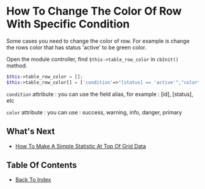 # How To Change The Color Of Row With Specific Condition

Some cases you need to change the color of row. For example is change the rows color that has status 'active' to be green color.

Open the module controller, find `$this->table_row_color` in `cbInit()` method.

```php
$this->table_row_color = [];
$this->table_row_color[] = ['condition'=>"[status] == 'active'","color"=>"success"];
```
`condition` attribute : you can use the field alias, for example : [id], [status], etc

`color` attribute : you can use : success, warning, info, danger, primary

## What's Next
- [How To Make A Simple Statistic At Top Of Grid Data](./how-make-simple-statistic.md)

## Table Of Contents
- [Back To Index](./index.md)